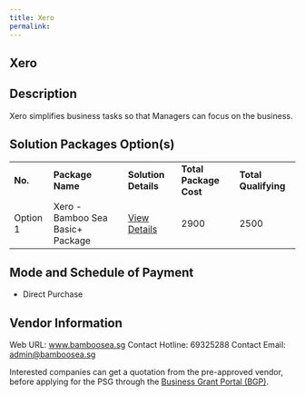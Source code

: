 ```yaml
---
title: Xero
permalink: 
---
```


## Xero

## Description

Xero simplifies business tasks so that Managers can focus on the business.

## Solution Packages Option(s)

<table>
<tr>
<td><b>No.</b></td>
<td><b>Package Name</b></td>
<td><b>Solution Details</b></td>
<td><b>Total Package Cost</b></td>
<td><b>Total Qualifying</b></td>
</tr>
<tr>
<td>Option 1</td>
<td>Xero - Bamboo Sea Basic+ Package</td>
<td><a href='https://www.gobusiness.gov.sg/images/psg/Bamboo20200550_Desensitised_Annex_3_Part_3.pdf'>View Details</a></td>
<td>2900</td>
<td>2500</td>
</tr>
</table>

## Mode and Schedule of Payment

 - Direct Purchase

## Vendor Information

 Web URL: www.bamboosea.sg 
Contact Hotline: 69325288 
Contact Email: admin@bamboosea.sg 


Interested companies can get a quotation from the pre-approved vendor, before applying for the PSG through the <a href='https://www.businessgrants.gov.sg/'>Business Grant Portal (BGP)</a>.

